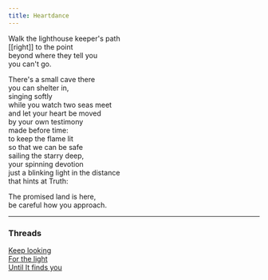 ```yaml
---
title: Heartdance
---
```


Walk the lighthouse keeper's path  
[[right]] to the point  
beyond where they tell you  
you can't go.  
  
There's a small cave there  
you can shelter in,   
singing softly  
while you watch two seas meet  
and let your heart be moved  
by your own testimony  
made before time:  
to keep the flame lit  
so that we can be safe  
sailing the starry deep,  
your spinning devotion  
just a blinking light in the distance  
that hints at Truth:  
  
The promised land is here,  
be careful how you approach.     

---  

### Threads  

[Keep looking](https://thebluebook.co.za/canto-i/moth-light.html)  
[For the light](https://living.thebluebook.co.za/faith/pilgrimage.html)  
[Until It finds you](https://dyeing.thebluebook.co.za/?stackedPages=%2Fsigned)

